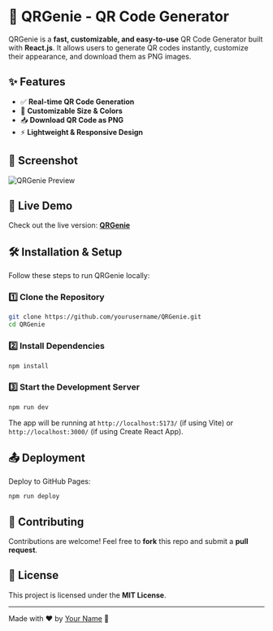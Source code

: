 # 📌 QRGenie - QR Code Generator

QRGenie is a **fast, customizable, and easy-to-use** QR Code Generator built with **React.js**. It allows users to generate QR codes instantly, customize their appearance, and download them as PNG images.

## ✨ Features
- ✅ **Real-time QR Code Generation**
- 🎨 **Customizable Size & Colors**
- 📥 **Download QR Code as PNG**
- ⚡ **Lightweight & Responsive Design**

## 📸 Screenshot
![QRGenie Preview](https://via.placeholder.com/800x400?text=QRGenie+Preview)

## 🚀 Live Demo
Check out the live version: **[QRGenie](https://yourusername.github.io/QRGenie/)**

## 🛠️ Installation & Setup
Follow these steps to run QRGenie locally:

### 1️⃣ Clone the Repository
```sh
git clone https://github.com/yourusername/QRGenie.git
cd QRGenie
```

### 2️⃣ Install Dependencies
```sh
npm install
```

### 3️⃣ Start the Development Server
```sh
npm run dev
```

The app will be running at `http://localhost:5173/` (if using Vite) or `http://localhost:3000/` (if using Create React App).

## 📤 Deployment
Deploy to GitHub Pages:
```sh
npm run deploy
```

## 🤝 Contributing
Contributions are welcome! Feel free to **fork** this repo and submit a **pull request**.

## 📜 License
This project is licensed under the **MIT License**.

---
Made with ❤️ by [Your Name](https://github.com/yourusername) 🚀